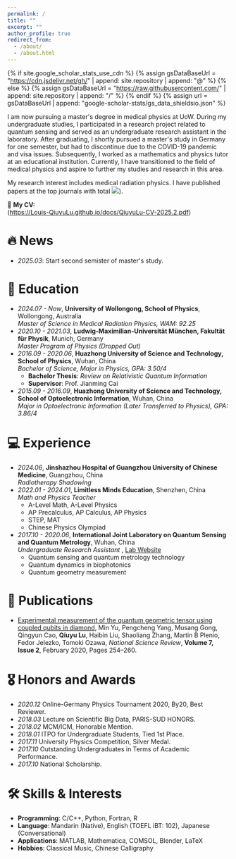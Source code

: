 ```yaml
---
permalink: /
title: ""
excerpt: ""
author_profile: true
redirect_from: 
  - /about/
  - /about.html
---
```


{% if site.google_scholar_stats_use_cdn %}
{% assign gsDataBaseUrl = "https://cdn.jsdelivr.net/gh/" | append: site.repository | append: "@" %}
{% else %}
{% assign gsDataBaseUrl = "https://raw.githubusercontent.com/" | append: site.repository | append: "/" %}
{% endif %}
{% assign url = gsDataBaseUrl | append: "google-scholar-stats/gs_data_shieldsio.json" %}

<span class='anchor' id='about-me'></span>

I am now pursuing a master's degree in medical physics at UoW. During my undergraduate studies, I participated in a research project related to quantum sensing and served as an undergraduate research assistant in the laboratory. After graduating, I shortly pursued a master's study in Germany for one semester, but had to discontinue due to the COVID-19 pandemic and visa issues. Subsequently, I worked as a mathematics and physics tutor at an educational institution. Currently, I have transitioned to the field of medical physics and aspire to further my studies and research in this area.

My research interest includes medical radiation physics. I have published papers at the top journals with total <a href='https://scholar.google.com/citations?user=DhtAFkwAAAAJ'><img src="https://img.shields.io/endpoint?url={{ url | url_encode }}&logo=Google%20Scholar&labelColor=f6f6f6&color=9cf&style=flat&label=citations"></a>).

📄 **My CV:**  
(https://Louis-QiuyuLu.github.io/docs/QiuyuLu-CV-2025.2.pdf)  

# 🔥 News
- *2025.03*: Start second semister of master's study.

# 📖 Education
- *2024.07 - Now*, **University of Wollongong, School of Physics**, Wollongong, Australia  
  *Master of Science in Medical Radiation Physics, WAM: 92.25*  
- *2020.10 - 2021.03*, **Ludwig-Maximilian-Universität München, Fakultät für Physik**, Munich, Germany  
  *Master Program of Physics (Dropped Out)*  
- *2016.09 - 2020.06*, **Huazhong University of Science and Technology, School of Physics**, Wuhan, China  
  *Bachelor of Science, Major in Physics, GPA: 3.50/4*  
  - **Bachelor Thesis**: *Review on Relativistic Quantum Information*  
  - **Supervisor**: Prof. Jianming Cai  
- *2015.09 - 2016.09*, **Huazhong University of Science and Technology, School of Optoelectronic Information**, Wuhan, China  
  *Major in Optoelectronic Information (Later Transferred to Physics), GPA: 3.86/4*  

# 💻 Experience
- *2024.06*, **Jinshazhou Hospital of Guangzhou University of Chinese Medicine**, Guangzhou, China  
  *Radiotherapy Shadowing*  
- *2022.01 - 2024.01*, **Limitless Minds Education**, Shenzhen, China  
  *Math and Physics Teacher*  
  - A-Level Math, A-Level Physics  
  - AP Precalculus, AP Calculus, AP Physics  
  - STEP, MAT  
  - Chinese Physics Olympiad  
- *2017.10 - 2020.06*, **International Joint Laboratory on Quantum Sensing and Quantum Metrology**, Wuhan, China  
  *Undergraduate Research Assistant* , [Lab Website](https://www.iqsqm.com/list_21/)  
  - Quantum sensing and quantum metrology technology  
  - Quantum dynamics in biophotonics  
  - Quantum geometry measurement  

# 📝 Publications 

- [Experimental measurement of the quantum geometric tensor using coupled qubits in diamond](https://doi.org/10.1093/nsr/nwz193), Min Yu, Pengcheng Yang, Musang Gong, Qingyun Cao, **Qiuyu Lu**, Haibin Liu, Shaoliang Zhang, Martin B Plenio, Fedor Jelezko, Tomoki Ozawa, *National Science Review*, **Volume 7, Issue 2**, February 2020, Pages 254–260.

# 🎖 Honors and Awards
- *2020.12* Online-Germany Physics Tournament 2020, By20, Best Reviewer.  
- *2018.03* Lecture on Scientific Big Data, PARIS-SUD HONORS.  
- *2018.02* MCM/ICM, Honorable Mention.  
- *2018.01* ITPO for Undergraduate Students, Tied 1st Place.  
- *2017.11* University Physics Competition, Silver Medal.  
- *2017.10* Outstanding Undergraduates in Terms of Academic Performance.  
- *2017.10* National Scholarship.

# 🛠 Skills & Interests
- **Programming**: C/C++, Python, Fortran, R  
- **Language**: Mandarin (Native), English (TOEFL iBT: 102), Japanese (Conversational)  
- **Applications**: MATLAB, Mathematica, COMSOL, Blender, LaTeX  
- **Hobbies**: Classical Music, Chinese Calligraphy  
